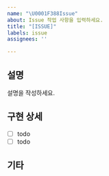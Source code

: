 ```yaml
---
name: "\U0001F388Issue"
about: Issue 작업 사항을 입력하세요.
title: "[ISSUE]"
labels: issue
assignees: ''

---
```


## 설명
설명을 작성하세요.

## 구현 상세
- [ ] todo
- [ ] todo

## 기타
